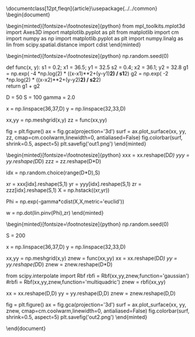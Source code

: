 \documentclass[12pt,fleqn]{article}\usepackage{../../common}
\begin{document}


\begin{minted}[fontsize=\footnotesize]{python}
from mpl_toolkits.mplot3d import Axes3D
import matplotlib.pyplot as plt
from matplotlib import cm
import numpy as np
import matplotlib.pyplot as plt
import numpy.linalg as lin
from scipy.spatial.distance import cdist
\end{minted}


\begin{minted}[fontsize=\footnotesize]{python}
np.random.seed(0)

def func(x, y):
    s1 = 0.2; x1 = 36.5; y1 = 32.5
    s2 = 0.4; x2 = 36.1; y2 = 32.8
    g1 = np.exp( -4 *np.log(2) * ((x-x1)**2+(y-y1)**2) / s1**2)
    g2 = np.exp( -2 *np.log(2) * ((x-x2)**2+(y-y2)**2) / s2**2)    
    return g1 + g2 

D = 50
S = 100
gamma = 2.0

x = np.linspace(36,37,D)
y = np.linspace(32,33,D)

xx,yy = np.meshgrid(x,y)
zz = func(xx,yy)

fig = plt.figure()
ax = fig.gca(projection='3d')
surf = ax.plot_surface(xx, yy, zz, cmap=cm.coolwarm,linewidth=0, antialiased=False)
fig.colorbar(surf, shrink=0.5, aspect=5)
plt.savefig('out1.png')
\end{minted}

\begin{minted}[fontsize=\footnotesize]{python}
xxx = xx.reshape(D*D)
yyy = yy.reshape(D*D)
zzz = zz.reshape(D*D)

idx = np.random.choice(range(D*D),S)

xr = xxx[idx].reshape(S,1)
yr = yyy[idx].reshape(S,1)
zr = zzz[idx].reshape(S,1)
X = np.hstack((xr,yr))

Phi = np.exp(-gamma*cdist(X,X,metric='euclid'))

w = np.dot(lin.pinv(Phi),zr)
\end{minted}


\begin{minted}[fontsize=\footnotesize]{python}
np.random.seed(0)

S = 200

x = np.linspace(36,37,D)
y = np.linspace(32,33,D)

xx,yy = np.meshgrid(x,y)
znew = func(xx,yy)
xx = xx.reshape(D*D)
yy = yy.reshape(D*D)
znew = znew.reshape(D*D)

from scipy.interpolate import Rbf
rbfi = Rbf(xx,yy,znew,function='gaussian')
#rbfi = Rbf(xx,yy,znew,function='multiquadric')
znew = rbfi(xx,yy)

xx = xx.reshape(D,D)
yy = yy.reshape(D,D)
znew = znew.reshape(D,D)

fig = plt.figure()
ax = fig.gca(projection='3d')
surf = ax.plot_surface(xx, yy, znew, cmap=cm.coolwarm,linewidth=0, antialiased=False)
fig.colorbar(surf, shrink=0.5, aspect=5)
plt.savefig('out2.png')
\end{minted}


\end{document}

